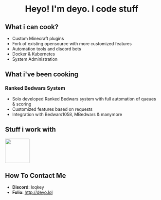 <h1 align="center">Heyo! I'm deyo. I code stuff</h1>

  ## What i can cook?
- Custom Minecraft plugins
- Fork of existing opensource with more customized features
- Automation tools and discord bots
- Docker & Kubernetes
- System Administration

## What i've been cooking
### Ranked Bedwars System
- Solo developed Ranked Bedwars system with full automation of queues & scoring
- Customized features based on requests
- Integration with Bedwars1058, MBedwars & manymore

## Stuff i work with
<a href="https://skillicons.dev">
  <img height=80 src="https://skillicons.dev/icons?i=js,nodejs,java,python,html,css,aws,git,github,vscode,idea,mysql,mongodb" />
</a>

## How To Contact Me
- **Discord**: loqkey
- **Folio**: http://deyo.lol


